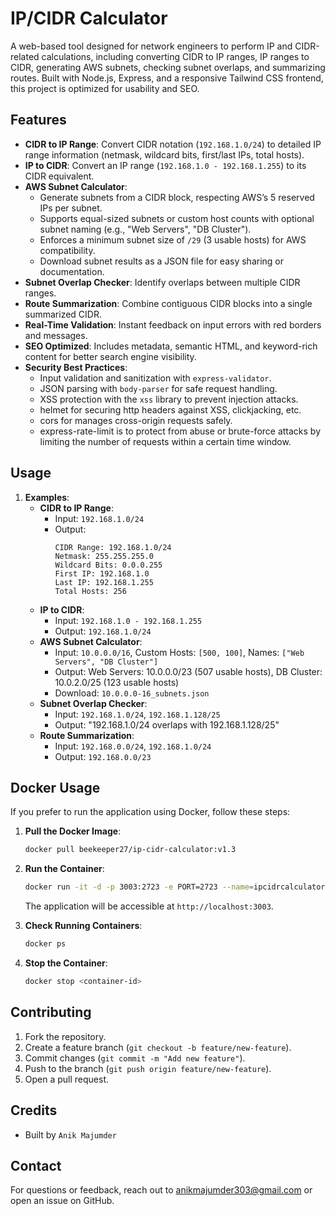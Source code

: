 # IP/CIDR Calculator

A web-based tool designed for network engineers to perform IP and CIDR-related calculations, including converting CIDR to IP ranges, IP ranges to CIDR, generating AWS subnets, checking subnet overlaps, and summarizing routes. Built with Node.js, Express, and a responsive Tailwind CSS frontend, this project is optimized for usability and SEO.

## Features

- **CIDR to IP Range**: Convert CIDR notation (`192.168.1.0/24`) to detailed IP range information (netmask, wildcard bits, first/last IPs, total hosts).
- **IP to CIDR**: Convert an IP range (`192.168.1.0 - 192.168.1.255`) to its CIDR equivalent.
- **AWS Subnet Calculator**:  
  - Generate subnets from a CIDR block, respecting AWS’s 5 reserved IPs per subnet.
  - Supports equal-sized subnets or custom host counts with optional subnet naming (e.g., "Web Servers", "DB Cluster").
  - Enforces a minimum subnet size of `/29` (3 usable hosts) for AWS compatibility.
  - Download subnet results as a JSON file for easy sharing or documentation.
- **Subnet Overlap Checker**: Identify overlaps between multiple CIDR ranges.
- **Route Summarization**: Combine contiguous CIDR blocks into a single summarized CIDR.
- **Real-Time Validation**: Instant feedback on input errors with red borders and messages.
- **SEO Optimized**: Includes metadata, semantic HTML, and keyword-rich content for better search engine visibility.
- **Security Best Practices**:
  - Input validation and sanitization with `express-validator`.
  - JSON parsing with `body-parser` for safe request handling.
  - XSS protection with the `xss` library to prevent injection attacks.
  - helmet for securing http headers against XSS, clickjacking, etc.
  - cors for manages cross-origin requests safely.
  - express-rate-limit is to protect from abuse or brute-force attacks by limiting the number of requests within a certain time window.

## Usage

1. **Examples**:
   - **CIDR to IP Range**:
     - Input: `192.168.1.0/24`
     - Output: 
       ```
       CIDR Range: 192.168.1.0/24
       Netmask: 255.255.255.0
       Wildcard Bits: 0.0.0.255
       First IP: 192.168.1.0
       Last IP: 192.168.1.255
       Total Hosts: 256
       ```
   - **IP to CIDR**:
     - Input: `192.168.1.0 - 192.168.1.255`
     - Output: `192.168.1.0/24`
   - **AWS Subnet Calculator**:
     - Input: `10.0.0.0/16`, Custom Hosts: `[500, 100]`, Names: `["Web Servers", "DB Cluster"]`
     - Output: Web Servers: 10.0.0.0/23 (507 usable hosts), DB Cluster: 10.0.2.0/25 (123 usable hosts)
     - Download: `10.0.0.0-16_subnets.json`
   - **Subnet Overlap Checker**:
     - Input: `192.168.1.0/24`, `192.168.1.128/25`
     - Output: "192.168.1.0/24 overlaps with 192.168.1.128/25"
   - **Route Summarization**:
     - Input: `192.168.0.0/24`, `192.168.1.0/24`
     - Output: `192.168.0.0/23`

## Docker Usage

If you prefer to run the application using Docker, follow these steps:

1. **Pull the Docker Image**:
   ```bash
   docker pull beekeeper27/ip-cidr-calculator:v1.3
   ```

2. **Run the Container**:
   ```bash
   docker run -it -d -p 3003:2723 -e PORT=2723 --name=ipcidrcalculator beekeeper27/ip-cidr-calculator:v1.3
   ```
   The application will be accessible at `http://localhost:3003`.

3. **Check Running Containers**:
   ```bash
   docker ps
   ```

4. **Stop the Container**:
   ```bash
   docker stop <container-id>
   ```

## Contributing

1. Fork the repository.
2. Create a feature branch (`git checkout -b feature/new-feature`).
3. Commit changes (`git commit -m "Add new feature"`).
4. Push to the branch (`git push origin feature/new-feature`).
5. Open a pull request.

## Credits

- Built by `Anik Majumder`

## Contact

For questions or feedback, reach out to anikmajumder303@gmail.com or open an issue on GitHub.
